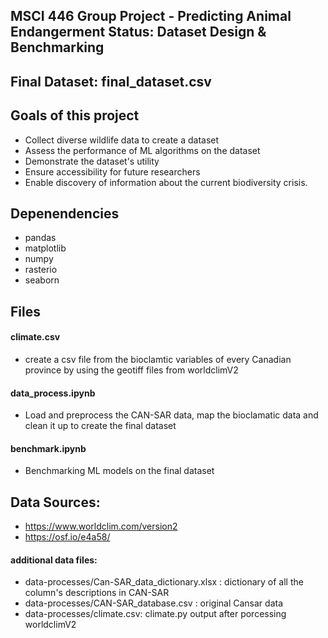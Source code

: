 
## MSCI 446 Group Project - Predicting Animal Endangerment Status: 	Dataset Design & Benchmarking

## Final Dataset: final_dataset.csv

## Goals of this project

- Collect diverse wildlife data to create a dataset
- Assess the performance of ML algorithms on the dataset
- Demonstrate the dataset's utility
- Ensure accessibility for future researchers 
- Enable discovery of information about the current biodiversity crisis.

## Depenendencies
- pandas
- matplotlib
- numpy 
- rasterio
- seaborn

## Files
####  climate.csv 
 - create a csv file from the bioclamtic variables of every Canadian province by using the geotiff
 files from worldclimV2

#### data_process.ipynb 
- Load and preprocess the CAN-SAR data, map the bioclamatic data and clean it up to create the final dataset

#### benchmark.ipynb
- Benchmarking ML models on the final dataset

## Data Sources: 
- https://www.worldclim.com/version2 
- https://osf.io/e4a58/ 


#### additional data files: 
- data-processes/Can-SAR_data_dictionary.xlsx : dictionary of all the column's descriptions in CAN-SAR 
- data-processes/CAN-SAR_database.csv : original Cansar data
- data-processes/climate.csv: climate.py output after porcessing worldclimV2